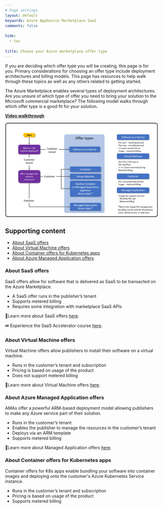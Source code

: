 ```yaml
---
# Page settings
layout: default
keywords: Azure AppSource Marketplace SaaS
comments: false

hide:
  - toc

title: Choose your Azure marketplace offer type
---
```


If you are deciding which offer type you will be creating, this page is for you. Primary considerations for choosing an offer type include deployment architectures and billing models. This page has resources to help walk through these topics as well as any others related to getting started.

The Azure Marketplace enables several types of deployment architectures. Are you unsure of which type of offer you need to bring your solution to the Microsoft commercial marketplace? The following model walks through which offer type is a good fit for your solution.

**<a href="https://go.microsoft.com/fwlink/?linkid=2236766" target="_blank">Video walkthrough</a>**

![Find your offer type](./assets/0.03-choose-offer-type.png)

## Supporting content

<!-- no toc -->
- [About SaaS offers](#about-saas-offers)
- [About Virtual Machine offers](#about-virtual-machine-offers)
- [About Container offers for Kubernetes apps](#about-container-offers-for-kubernetes-apps)
- [About Azure Managed Application offers](#about-azure-managed-application-offers)


### About SaaS offers

SaaS offers allow for software that is delivered as SaaS to be transacted on the Azure Marketplace.

- A SaaS offer runs in the publisher’s tenant
- Supports metered billing
- Requires some integration with marketplace SaaS APIs

🚦Learn more about SaaS offers [here](../learning-paths/saas-offers.md).

⏯️ Experience the SaaS Accelerator course [here](../saas-accelerator/index.md).

### About Virtual Machine offers

Virtual Machine offers allow publishers to install their software on a virtual machine.

- Runs in the customer’s tenant and subscription
- Pricing is based on usage of the product
- Does not support metered billing

🚦Learn more about Virtual Machine offers [here](../learning-paths/virtual-machine-offers.md).

### About Azure Managed Application offers

AMAs offer a powerful ARM-based deployment model allowing publishers to make any Azure service part of their solution.

- Runs in the customer’s tenant
- Enables the publisher to manage the resources in the customer’s tenant
- Deploys via an ARM template
- Supports metered billing

🚦Learn more about Managed Application offers [here](../learning-paths/ama-offers.md).

### About Container offers for Kubernetes apps

Container offers for K8s apps enable bundling your software into container images and deploying onto the customer's Azure Kubernetes Service instance.

- Runs in the customer’s tenant and subscription
- Pricing is based on usage of the product
- Supports metered billing